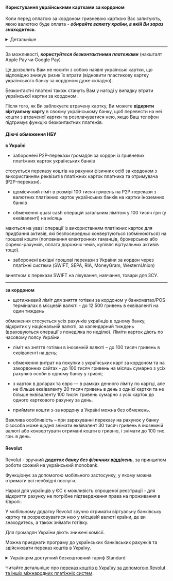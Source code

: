 

#### Користування українськими картками за кордоном

Коли перед оплатою за кордоном гривневою карткою Вас запитують, якою валютою буде оплата - ***обирайте валюту країни, в якій Ви зараз знаходитесь***.

<details>
<summary>Детальніше</summary>

Якщо місцева валюта євро, а Ви обирете оплату в гривні, відбудеться конвертація валют (гривня -> долар (для картки VISA) -> євро).

Щоб уникнути зайвих витрат валюта оплати та картки має збігатися з тією, яку використовує платіжна система. Тоді подвійна конвертація вам не загрожує.


*Для гривневих карток це виглядає так*: розплачуючись карткою MasterCard у Франції, ви сплатите лише одну конвертацію, якщо вибрали євро платіжну систему (перерахунок гривня -> євро).

<section type="note">
Базова валюта для платіжної системи Visa – долар.

Mastercard використовує дві базові валюти – долар та євро, і в більшості випадків автоматично обирає, яку з них застосовувати, залежно від країни, де Ви знаходитесь.

</section>

</details>

***

За можливості, ***користуйтеся безконтактними платежами*** (накшталт Apple Pay чи Google Pay)

Це дозволить Вам не носити з собою наявні українські картки, що відповідно знижує ризик їх втрати (відновити пластикову картку українського банку за кордоном дуже складно).



<section type="tip">
Безконтактні платежі також стануть Вам у нагоді у випадку втрати української картки за кордоном.

Після того, як Ви заблокуєте втрачену картку, Ви можете **відкрити віртуальну карту** в своєму українському банку, щоб перевести на неї кошти з втраченої картки та розплачуватися нею, якщо Ваш телефон підтримує функцію безконтактних платежів. 

</section>


#### Діючі обмеження НБУ

**в Україні**

- заборонені P2P-перекази громадян за кордон із гривневих платіжних карток українських банків

<section>

стосується переказу коштів на рахунки фізичних осіб за кордоном з використанням реквізитів платіжних карток платника та отримувача (P2P-перекази).
</section>

- щомісячний ліміт в розмірі 100 тисяч гривень на Р2Р-перекази з валютних платіжних карток українських банків на картки іноземних банків 

- обмеження quasi cash операцій загальним лімітом у 100 тисяч грн (у еквіваленті) на місяць

<section>

маються на увазі операції із використанням платіжних карток для придбання активів, які безпосередньо конвертуються (обмінюються) на грошові кошти (поповнення електронних гаманців, брокерських або форекс-рахунків, оплата дорожніх чеків, купівля віртуальних активів тощо).
</section>
 

- заборонені вихідні грошові перекази з України за кордон через платіжні системи (SWIFT, SEPA, RIA, MoneyGram, WesternUnion)

<section>

винятком є перекази SWIFT на лікування, навчання, товари для ЗСУ.
</section>



***



**за кордоном**

- щотижневий ліміт для зняття готівки за кордоном у банкоматах/POS-терміналах в місцевій валюті - до 12 500 гривень в еквіваленті на один тиждень

<section>

обмеження стосується усіх рахунків українців в одному банку, відкритих у національній валюті, за календарний тиждень (враховуються операції з понеділка по неділю). Ліміти карток діють по часовому поясу України.
</section>

- ліміт на зняття готівки в іноземній валюті – до 100 тисяч гривень в еквіваленті на день;

- обмеження витрат на покупки з українських карт за кордоном та на закордонних сайтах - до 100 тисяч гривень на місяць сумарно з усіх рахунків особи в одному банку у гривні;

- з карток в доларах та євро ​— в рамках денного ліміту по картці, але не більше еквіваленту 20 тисяч гривень в день з однієї картки та не більше еквіваленту 100 тисяч гривень сумарно з усіх карток до одного карткового рахунку за день.

- приймати кошти з-за кордону в Україні можна без обмежень. 

<section type="note">

Важлива особливість – при зарахуванні переказу на рахунок у банку фізособа може щодня знімати еквівалент 30 тисяч гривень в іноземній валюті або конвертувати отримані кошти в гривню, і знімати до 100 тис. грн. в день.
</section>



#### Revolut

Revolut - зручний ***додаток банку без фізичних відділень***, за принципом роботи схожий на український monobank.

Функціонує за допомогою мобільного застосунку, у якому можна отримати всі необхідні послуги. 

Наразі для українців у ЄС є можливість спрощеної реєстрації - для відкриття рахунку не потрібне підтвердження права на проживання в Європі.

У мобільному додатку Revolut зручно отримати віртуальну банківську картку та розраховуватися нею у місцевій валюті країни, де ви знаходитесь, а також знімати готівку. 

Для громадян України діють знижені комісії.

Можна приєднати програму до українських банківських рахунків та здійснювати переказ коштів в Україну.

<details>
<summary>Українцям доступний безкоштовний тариф Standard</summary>

Даний тариф надає змогу користуватися Revolut без оплати, без комісій переказувати кошти всередині банку, отримувати кешбек від багатьох брендів та за бронювання житла через Revolut, випустити дитячу картку, відстежувати фінанси, обмінювати валюту без додаткових комісій тощо.

</details>

<section type="note">

Читайте детальніше про [переказ коштів в Україну за допомогою Revolut та іншіх міжнародних платіжніх систем](/article/d1adc750279bb70fa279259ba).
</section>

